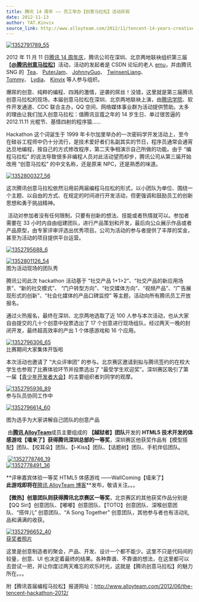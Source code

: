 ```yaml
---
title: 腾讯 14 周年 —— 员工举办【创意马拉松】活动庆祝
date: 2012-11-13
author: TAT.Kinvix
source_link: http://www.alloyteam.com/2012/11/tencent-14-years-creative-marathon/
---
```


<!-- {% raw %} - for jekyll -->

[![](http://www.alloyteam.com/wp-content/uploads/2012/11/1352791789_55.bmp "1352791789_55")](http://www.alloyteam.com/wp-content/uploads/2012/11/1352791789_55.bmp)

2012 年 11 月 11 日[腾讯 14 周年庆](http://v.qq.com/page/x/s/3/x00119isxs3.html)，腾讯公司在深圳、北京两地联袂组织第三届【**[@腾讯创意马拉松](http://t.qq.com/hackathon)**】活动，活动的发起者是 CSDN 论坛的老人 [emu](http://my.csdn.net/emu)，并由腾讯 SNG 的  [Tea](http://www.alloyteam.com/author/tealin/)、 [PuterJam](http://www.pjhome.net/)、 [JohnnyGuo](http://www.alloyteam.com/author/johnny/)、 [TwinsenLiang](http://www.twinsenliang.net/)、 [Tommy](http://tommyfan.com/)、 [Lydia](http://t.qq.com/lydialiu_ly)、 [Kinvix](http://www.alloyteam.com/author/kinvix) 等人参与组织。

爆屌的创意、纯粹的编程、四溅的激情，逆袭的屌丝！没错，这里就是第三届腾讯创意马拉松的现场，本届创意马拉松在深圳、北京两地联袂上演，由[腾讯学院](http://e.t.qq.com/tencentacademy)、软件开发通道、CDC 联合主办，QQ 空间、网络媒体事业群为活动提供赞助。太多的理由让我们加入创意马拉松：值腾讯豆蔻之年的 14 岁生日、单过很苦逼的 2012.11.11 光棍节、基情四射的程序猿……

Hackathon 这个词诞生于 1999 年卡尔加里举办的一次密码学开发活动上，至今在硅谷工程师中仍十分流行，是技术爱好者们名副其实的节日，程序员通常会通宵达旦地编程，按自己的方式修改程序，第二天争相演示自己所做的功能。由于 “编程马拉松” 的说法导致很多非编程人员对此活动望而却步，腾讯公司从第三届开始改用 “创意马拉松” 的中文名称，还是原来 NPC，还是熟悉的味道。

[![](http://www.alloyteam.com/wp-content/uploads/2012/11/1352800327_56.bmp "1352800327_56")](http://www.alloyteam.com/wp-content/uploads/2012/11/1352800327_56.bmp)

这次腾讯创意马拉松依然沿用前两届编程马拉松的形式，以小团队为单位、围绕一个主题、以自由的方式、在规定的时间进行开发活动，但更强调和鼓励员工的创新思想和勇于挑战精神。

 活动对参加者没有任何限制，只要有创新的想法、技能或者热情就可以。参加者需要在 33 小时内自由组建团队，进行产品策划和开发，最后向公众展示作品或者产品原型，由专家评审评选出优秀项目。公司为活动的参与者提供了丰厚的奖金，甚至为活动的项目提供平台运营。

[![](http://www.alloyteam.com/wp-content/uploads/2012/11/1352795688_6.jpg "1352795688_6")](http://www.alloyteam.com/wp-content/uploads/2012/11/1352795688_6.jpg)

[![](http://www.alloyteam.com/wp-content/uploads/2012/11/1352801126_54.png "1352801126_54")](http://www.alloyteam.com/wp-content/uploads/2012/11/1352801126_54.png)  
图为活动现场的团队秀

腾讯公司此次 hackathon 活动基于 “社交产品 1+1>2”、“社交产品的新应用场景”、“新的社交模式”、 “门户转型方向”、“社交媒体方向”、“视频产品”、“广告展现形式的创新”、“社会化媒体的产品口碑监控” 等主题，活动向所有腾讯员工开放报名。

通过火热报名，最终在深圳、北京两地选取了近 100 人参与本次活动，也从大家自由提交的几十个创意中投票选出了 17 个创意进行现场组队，经过两天一晚的封闭开发，最终超高效率的产出 1 个体感游戏和 16 个应用。

[![](http://www.alloyteam.com/wp-content/uploads/2012/11/1352796306_65.jpg "1352796306_65")  
](http://www.alloyteam.com/wp-content/uploads/2012/11/1352796306_65.jpg)比赛期间大家集体开饭啦

本次活动也邀请了 “大众评审团” 的参与。北京赛区邀请到拟与腾讯签约的在校大学生也参观了比赛体验环节并投票选出了 “最受学生欢迎奖”。深圳赛区吸引了第一届【[青少年开发者大会](http://adc-cn.org/)】的主要组织者刘同学的观摩。

[![](http://www.alloyteam.com/wp-content/uploads/2012/11/1352795936_89.bmp "1352795936_89")](http://www.alloyteam.com/wp-content/uploads/2012/11/1352795936_89.bmp)  
参与队员协同工作中

[![](http://www.alloyteam.com/wp-content/uploads/2012/11/1352796614_60.bmp "1352796614_60")](http://www.alloyteam.com/wp-content/uploads/2012/11/1352796614_60.bmp)

图为选手为大家讲解自己团队的创意产品

 由[**腾讯 AlloyTeam**](http://www.alloyteam.com/)成员主要组成的 **【越狱者】团队**开发的 **HTML5 技术开发的体感游戏【墙来了】**获得**腾讯深圳总部的一等奖**，深圳赛区他获奖作品有【模型搭配】团队、【咬耳朵】团队、【i-Kiss】团队、【话题树】团队、手机伴侣团队。

 [![](http://www.alloyteam.com/wp-content/uploads/2012/11/1352778746_19.jpg "1352778746_19")](http://www.alloyteam.com/wp-content/uploads/2012/11/1352778746_19.jpg)  
[![](http://www.alloyteam.com/wp-content/uploads/2012/11/1352778491_36.jpg "1352778491_36")](http://www.alloyteam.com/wp-content/uploads/2012/11/1352778491_36.jpg)

**评审嘉宾体验一等奖 HTML5 体感游戏 ——WallComing【墙来了】  
**此游戏即将在**[腾讯 AlloyTeam 博客](http://www.alloyteam.com/)**发布，敬请关注。。。

**【微热】**创意团队则获得**腾讯北京赛区一等奖**，北京赛区的其他获奖作品分别是【QQ Siri】创意团队、【嘟嘟】创意团队、【TOTO】创意团队、深喉创意团队、“搭伴儿” 创意团队、“A Song Together” 创意团队，其他参与者也有活动礼品和满满的收获。

[![](http://www.alloyteam.com/wp-content/uploads/2012/11/1352796652_40.jpg "1352796652_40")  
获奖者照片](http://www.alloyteam.com/wp-content/uploads/2012/11/1352796652_40.jpg)

这里是创意制造者的聚会，产品、开发、设计一个都不能少。这里不只是代码间的较量，创意、UI 也决定着最终的结果。各种靠谱、不靠谱的想法，在这里都可以去尝试一把，并让你度过两天难忘的欢乐时光，这就是【腾讯创意马拉松】的魅力所在。。。

附【腾讯首届编程马拉松】报道网址：<http://www.alloyteam.com/2012/06/the-tencent-hackathon-2012/>


<!-- {% endraw %} - for jekyll -->
